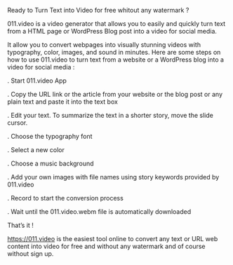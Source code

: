 Ready to Turn Text into Video for free whitout any watermark ?

011.video is a video generator that allows you to easily and quickly turn text from a HTML page or WordPress Blog post into a video for social media. 

It allow you to convert webpages into visually stunning videos with typography, color, images, and sound in minutes. Here are some steps on how to use 011.video to turn text from a website or a WordPress blog into a video for social media :

. Start 011.video App

. Copy the URL link or the article from your website or the blog post or any plain text and paste it into the text box

. Edit your text. To summarize the text in a shorter story, move the slide cursor.

. Choose the typography font

. Select a new color

. Choose a music background

. Add your own images with file names using story keywords provided by 011.video

. Record to start the conversion process

. Wait until the 011.video.webm file is automatically downloaded

That’s it !

https://011.video is the easiest tool online to convert any text or URL web content into video for free and without any watermark and of course without sign up.
